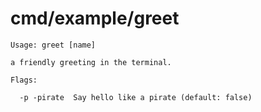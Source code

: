 # cmd/example/greet

```
Usage: greet [name]

a friendly greeting in the terminal.

Flags:

  -p -pirate  Say hello like a pirate (default: false)

```